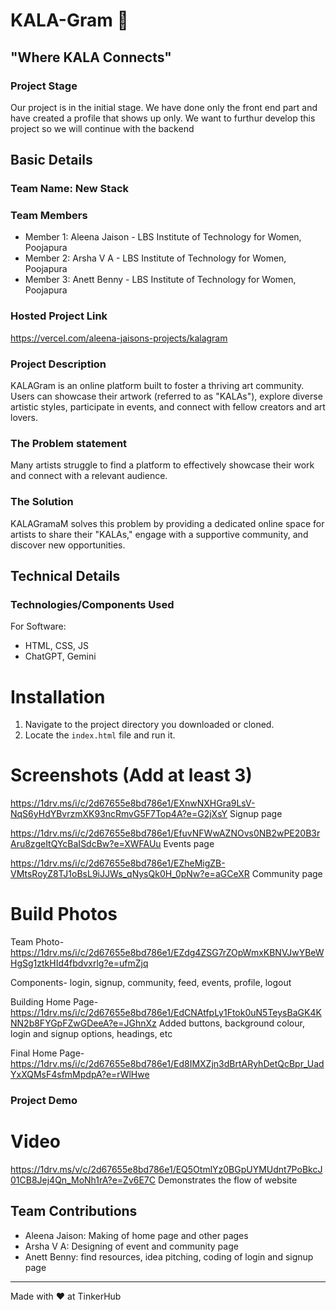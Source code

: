 # KALA-Gram 🎯
## "Where KALA Connects"

### Project Stage
Our project is in the initial stage. We have done only the front end part and have created a profile that shows up only. We want to furthur develop this project so we will continue with the backend 

## Basic Details
### Team Name: New Stack

### Team Members
- Member 1: Aleena Jaison - LBS Institute of Technology for Women, Poojapura
- Member 2: Arsha V A - LBS Institute of Technology for Women, Poojapura
- Member 3: Anett Benny - LBS Institute of Technology for Women, Poojapura

### Hosted Project Link
https://vercel.com/aleena-jaisons-projects/kalagram

### Project Description
KALAGram is an online platform built to foster a thriving art community. Users can showcase their artwork (referred to as "KALAs"), explore diverse artistic styles, participate in events, and connect with fellow creators and art lovers.

### The Problem statement
Many artists struggle to find a platform to effectively showcase their work and connect with a relevant audience.

### The Solution
 KALAGramaM solves this problem by providing a dedicated online space for artists to share their "KALAs," engage with a supportive community, and discover new opportunities. 

## Technical Details
### Technologies/Components Used
For Software:
- HTML, CSS, JS
- ChatGPT, Gemini

# Installation
1.  Navigate to the project directory you downloaded or cloned.
2.  Locate the `index.html` file and run it.

# Screenshots (Add at least 3)
https://1drv.ms/i/c/2d67655e8bd786e1/EXnwNXHGra9LsV-NqS6yHdYBvrzmXK93ncRmvG5F7Top4A?e=G2jXsY
Signup page

https://1drv.ms/i/c/2d67655e8bd786e1/EfuvNFWwAZNOvs0NB2wPE20B3rAru8zgeItQYcBaISdcBw?e=XWFAUu
Events page

https://1drv.ms/i/c/2d67655e8bd786e1/EZheMigZB-VMtsRoyZ8TJ1oBsL9iJJWs_qNysQk0H_0pNw?e=aGCeXR
Community page

# Build Photos
Team Photo- https://1drv.ms/i/c/2d67655e8bd786e1/EZdg4ZSG7rZOpWmxKBNVJwYBeWHgSg1ztkHId4fbdvxrlg?e=ufmZjq

Components- login, signup, community, feed, events, profile, logout

Building Home Page- https://1drv.ms/i/c/2d67655e8bd786e1/EdCNAtfpLy1Ftok0uN5TeysBaGK4KNN2b8FYGpFZwGDeeA?e=JGhnXz
Added buttons, background colour, login and signup options, headings, etc

Final Home Page- https://1drv.ms/i/c/2d67655e8bd786e1/Ed8IMXZjn3dBrtARyhDetQcBpr_UadYxXQMsF4sfmMpdpA?e=rWlHwe

### Project Demo
# Video
https://1drv.ms/v/c/2d67655e8bd786e1/EQ5OtmlYz0BGpUYMUdnt7PoBkcJ01CB8Jej4Qn_MoNh1rA?e=Zv6E7C
Demonstrates the flow of website

## Team Contributions
- Aleena Jaison: Making of home page and other pages
- Arsha V A: Designing of event and community page
- Anett Benny: find resources, idea pitching, coding of login and signup page

---
Made with ❤️ at TinkerHub
